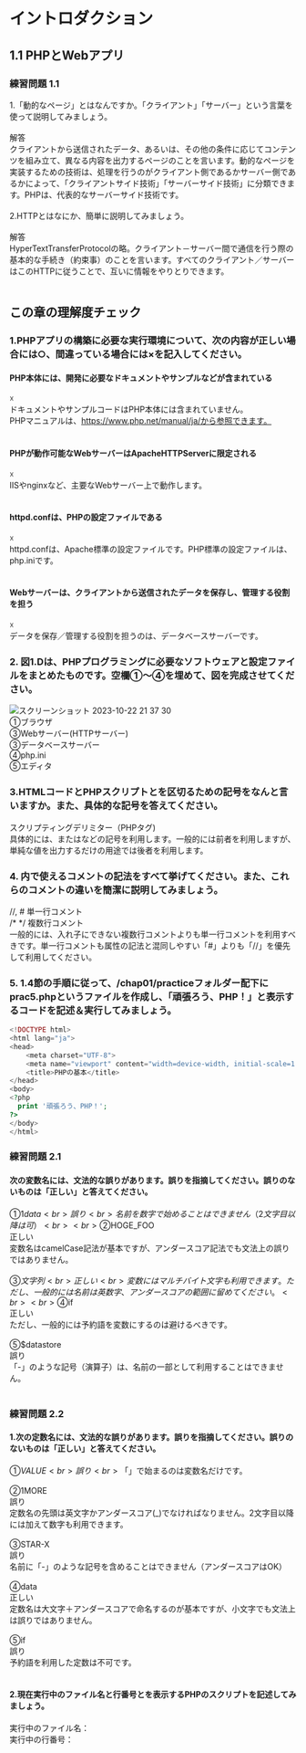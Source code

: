 # イントロダクション

## 1.1 PHPとWebアプリ
### 練習問題 1.1
1.「動的なページ」とはなんですか。「クライアント」「サーバー」という言葉を使って説明してみましょう。 <br>
<br>
解答<br>
クライアントから送信されたデータ、あるいは、その他の条件に応じてコンテンツを組み立て、異なる内容を出力するページのことを言います。動的なページを実装するための技術は、処理を行うのがクライアント側であるかサーバー側であるかによって、「クライアントサイド技術」「サーバーサイド技術」に分類できます。PHPは、代表的なサーバーサイド技術です。<br>
<br>
2.HTTPとはなにか、簡単に説明してみましょう。<br>
<br>
解答<br>
HyperTextTransferProtocolの略。クライアント－サーバー間で通信を行う際の基本的な手続き（約束事）のことを言います。すべてのクライアント／サーバーはこのHTTPに従うことで、互いに情報をやりとりできます。<br>
<br>
## この章の理解度チェック
### 1.PHPアプリの構築に必要な実行環境について、次の内容が正しい場合には○、間違っている場合には×を記入してください。
#### PHP本体には、開発に必要なドキュメントやサンプルなどが含まれている
☓<br>
ドキュメントやサンプルコードはPHP本体には含まれていません。<br>
PHPマニュアルは、https://www.php.net/manual/ja/から参照できます。<br>
<br>
#### PHPが動作可能なWebサーバーはApacheHTTPServerに限定される
☓<br>
IISやnginxなど、主要なWebサーバー上で動作します。<br>
<br>
#### httpd.confは、PHPの設定ファイルである
☓<br>
httpd.confは、Apache標準の設定ファイルです。PHP標準の設定ファイルは、php.iniです。<br>
<br>
#### Webサーバーは、クライアントから送信されたデータを保存し、管理する役割を担う
☓<br>
データを保存／管理する役割を担うのは、データベースサーバーです。
<br>
### 2. 図1.Dは、PHPプログラミングに必要なソフトウェアと設定ファイルをまとめたものです。空欄①～④を埋めて、図を完成させてください。
![スクリーンショット 2023-10-22 21 37 30](https://github.com/MizukiOkushima/PHP8BeginnerExam/assets/95268598/95b57448-ea71-465f-8363-79a8046c3ed2)
<br>
①ブラウザ<br>
③Webサーバー(HTTPサーバー)<br>
③データベースサーバー<br>
④php.ini<br>
⑤エディタ
### 3.HTMLコードとPHPスクリプトとを区切るための記号をなんと言いますか。また、具体的な記号を答えてください。
スクリプティングデリミター（PHPタグ)<br>
具体的には<?php...?>、または<?=...?>などの記号を利用します。一般的には前者を利用しますが、単純な値を出力するだけの用途では後者を利用します。
### 4. <?php...?>内で使えるコメントの記法をすべて挙げてください。また、これらのコメントの違いを簡潔に説明してみましょう。
//, # 単一行コメント<br>
/* */ 複数行コメント<br>
一般的には、入れ子にできない複数行コメントよりも単一行コメントを利用すべきです。単一行コメントも属性の記法と混同しやすい「#」よりも「//」を優先して利用してください。
### 5. 1.4節の手順に従って、/chap01/practiceフォルダー配下にprac5.phpというファイルを作成し、「頑張ろう、PHP！」と表示するコードを記述＆実行してみましょう。
```PHP
<!DOCTYPE html>
<html lang="ja">
<head>
    <meta charset="UTF-8">
    <meta name="viewport" content="width=device-width, initial-scale=1.0">
    <title>PHPの基本</title>
</head>
<body>
<?php
  print '頑張ろう、PHP！';
?>
</body>
</html>
```
### 練習問題 2.1
#### 次の変数名には、文法的な誤りがあります。誤りを指摘してください。誤りのないものは「正しい」と答えてください。
①$1data<br>
誤り<br>
名前を数字で始めることはできません（2文字目以降は可）<br>
<br>
②$HOGE_FOO<br>
正しい<br>
変数名はcamelCase記法が基本ですが、アンダースコア記法でも文法上の誤りではありません。<br>
<br>
③$文字列<br>
正しい<br>
変数にはマルチバイト文字も利用できます。ただし、一般的には名前は英数字、アンダースコアの範囲に留めてください。<br>
<br>
④$if<br>
正しい<br>
ただし、一般的には予約語を変数にするのは避けるべきです。<br>
<br>
⑤$datastore<br>
誤り<br>
「-」のような記号（演算子）は、名前の一部として利用することはできません。<br>
<br>
### 練習問題 2.2
#### 1.次の定数名には、文法的な誤りがあります。誤りを指摘してください。誤りのないものは「正しい」と答えてください。
①$VALUE<br>
誤り<br>
「$」で始まるのは変数名だけです。<br>
<br>
②1MORE<br>
誤り<br>
定数名の先頭は英文字かアンダースコア(_)でなければなりません。2文字目以降には加えて数字も利用できます。<br>
<br>
③STAR-X<br>
誤り<br>
名前に「-」のような記号を含めることはできません（アンダースコアはOK）<br>
<br>
④data<br>
正しい<br>
定数名は大文字＋アンダースコアで命名するのが基本ですが、小文字でも文法上は誤りではありません。<br>
<br>
⑤if<br>
誤り<br>
予約語を利用した定数は不可です。<br>
<br>
#### 2.現在実行中のファイル名と行番号とを表示するPHPのスクリプトを記述してみましょう。
実行中のファイル名：<?=__FILE__?><br>
実行中の行番号：<?=__LINE__?><br>
<br>
